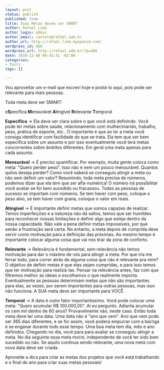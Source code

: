 ```yaml
--- 
layout: post
status: publish
published: true
title: Suas Metas devem ser SMART
author: Rafael Lima
author_login: admin
author_email: contato@rafael.adm.br
author_url: http://rafael.lima.myopenid.com/
wordpress_id: 460
wordpress_url: http://rafael.adm.br/?p=460
date: 2010-12-08 00:43:41 -02:00
categories: 
- Posts
tags: []

---
```

Vou aproveitar um e-mail que escrevi hoje e postá-lo aqui, pois pode ser relevante para mais pessoas.

Toda meta deve ser SMART:

e<strong>S</strong>pecífica
<strong>M</strong>ensurável
<strong>A</strong>tingível
<strong>R</strong>elevante
<strong>T</strong>emporal

<strong>Específica</strong> -&gt; Ela deve ser clara sobre o que você está definindo. Você pode ter metas sobre saúde, relacionamento com mulher/marido, trabalho, peso, prática de esporte, etc.. O importante é que ao ler a meta você consiga identificar com facilidade do que se trata. Ela tem que ser bem específica sobre um assunto e por isso eventualmente você terá metas concorrentes sobre âmbitos diferentes. Em geral uma meta apenas para cada assunto.

<strong>Mensurável</strong> -&gt; É preciso quantificar. Por exemplo, muita gente coloca como meta: "Quero perder peso". Isso não é nem um pouco mensurável. Quantos quilos deseja perder? Como você saberá se conseguiu atingir a meta ou não sem definir um valor? Resumindo, toda meta precisa de números, podemos dizer que ela tem que ser alfa-numérica! O número irá possibilitar você avaliar se foi bem sucedido ou fracassou. Todas as pessoas de sucesso se importam com números. Se tem haver com peso, coloque o peso alvo, se tem haver com grana, coloque o valor em reais.

<strong>Atingível</strong> -&gt; É importante definir metas que somos capazes de realizar. Temos imperfeições e a natureza não dá saltos, temos que ser humildes para reconhecer nossas limitações e definir algo que esteja dentro da nossa capacidade. Não vale a pena definir metas impossíveis, por que senão a frustração será certa. No entanto, a meta depois de cumprida deve servir como motivação para a definição das próximas. Ao mesmo tempo é importante colocar alguma coisa que vai nos tirar da zona de conforto.

<strong>Relevante</strong> -&gt; Relevância é fundamental, sem relevância não temos motivação para dar o máximo de nós para atingir a meta. Por que iria me ferrar todo, para correr atrás de alguma coisa que não é relevante pra mim? O objetivo de definir metas é que elas sejam cumpridas, e para isso temos que ter motivação para realizá-las. Pensar na relevância antes, faz com que filtremos melhor as ideias e escolhamos o que realmente importa. Eventualmente as pessoas determinam metas que não são importantes para elas, as vezes, por serem importantes para outras pessoas, mas isso não funciona. A SUA meta deve ser importante para VOCÊ.

<strong>Temporal</strong> -&gt; A data é outro fator importantíssimo. Você pode colocar uma meta: "Quero acumular R$ 100.000,00". Aí eu pergunto. Adianta acumular os cem mil dentro de 60 anos? Provavelmente não, neste caso. Então toda meta deve ter uma data. Uma data não é "ano que vem". Ano que vem pode ser 365 dias diferentes, e se for assim, você poderá empurrar com a barriga e se enganar durante todo esse tempo. Uma boa meta tem dia, mês e ano definidos. Chegando no dia, você para para avaliar se conseguiu atingir a meta. No dia seguinte essa meta morre, independente de você ter sido bem sucedido ou não. Se aquilo continua sendo relevante, uma nova meta com nova data deve ser criada.

Aproveite a dica para criar as metas dos projetos que você está trabalhando e o final do ano para criar suas metas pessoais!
